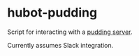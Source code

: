 hubot-pudding
=============

Script for interacting with a [pudding
server](https://github.com/travis-ci/pudding).

Currently assumes Slack integration.
